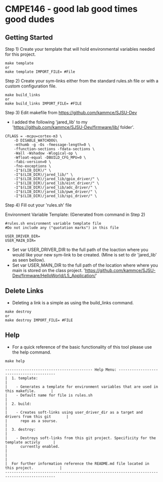 # CMPE146 - good lab good times good dudes

## Getting Started

Step 1) Create your template that will hold environmental variables needed for this project. 

```
make template
or
make template IMPORT_FILE= #File
```

Step 2) Create your sym-links either from the standard rules.sh file or with a custom configuration file. 
```
make build_links
or
make build_links IMPORT_FILE= #FILE
```

Step 3) Edit makefile from https://github.com/kammce/SJSU-Dev
- I added the following 'jared_lib' to my 'https://github.com/kammce/SJSU-Dev/firmware/lib/ folder'. 

```
CFLAGS = -mcpu=cortex-m3 \
	-D DISABLE_WATCHDOG\
    -mthumb -g -Os -fmessage-length=0 \
    -ffunction-sections -fdata-sections \
    -Wall -Wshadow -Wlogical-op \
    -Wfloat-equal -DBUILD_CFG_MPU=0 \
    -fabi-version=0 \
    -fno-exceptions \
    -I"$(LIB_DIR)/" \
    -I"$(LIB_DIR)/jared_lib/" \
    -I"$(LIB_DIR)/jared_lib/gpio_driver/" \
    -I"$(LIB_DIR)/jared_lib/eint_driver/" \
    -I"$(LIB_DIR)/jared_lib/adc_driver/" \
    -I"$(LIB_DIR)/jared_lib/pwm_driver/" \
    -I"$(LIB_DIR)/jared_lib/spi_driver/" \
```

Step 4) Fill out your 'rules.sh' file

Environment Variable Template: (Generated from command in Step 2)
```
#rules.sh environment variable template file
#Do not include any ("quotation marks") in this file

USER_DRIVER_DIR=
USER_MAIN_DIR=
```
- Set var USER_DRIVER_DIR to the full path of the loaction where you would like your new sym-link to be created. (Mine is set to dir 'jared_lib' as seen bellow).
- Set var USER_MAIN_DIR to the full path of the location where where you main is stored on the class project. 'https://github.com/kammce/SJSU-Dev/firmware/HelloWorld/L5_Application/' 


## Delete Links
- Deleting a link is a simple as using the build_links command.
```
make destroy
or
make destroy IMPORT_FILE= #FILE
```

## Help
- For a quick reference of the basic functionality of this tool please use the help command. 
```
make help
```
```
---------------------------------------- Help Menu: -----------------------------------------
|  1. template:                                                                             |
|    - Generates a template for environment variables that are used in this makefile.       |
|    - Default name for file is rules.sh                                                    |
|  2. build:                                                                                |
|    - Creates soft-links using user_driver_dir as a target and drivers from this git       |
|      repo as a sourse.                                                                    |
|  3. destroy:                                                                              |
|    - Destroys soft-links from this git project. Specificity for the template activly      |
|      currently enabled.                                                                   |
|                                                                                           |
|  For further information reference the README.md file located in this project.            |
---------------------------------------------------------------------------------------------
```
